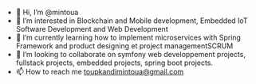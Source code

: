 - 👋 Hi, I’m @mintoua
- 👀 I’m interested in Blockchain and Mobile development, Embedded IoT Software Development and Web Development
- 🌱 I’m currently learning how to implement microservices with Spring Framework and product designing et project managementSCRUM
- 💞️ I’m looking to collaborate on symfony web developpement projects, fullstack projects, embedded  projects, spring boot projects.
- 📫 How to reach me toupkandimintoua@gmail.com

<!---
mintoua/mintoua is a ✨ special ✨ repository because its `README.md` (this file) appears on your GitHub profile.
You can click the Preview link to take a look at your changes.
--->
